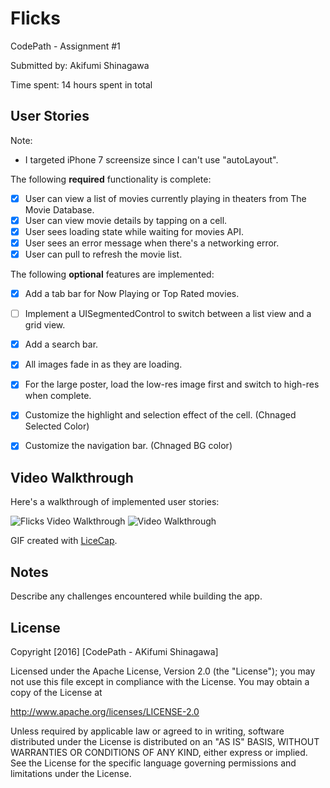 # Flicks
CodePath - Assignment #1

Submitted by: Akifumi Shinagawa

Time spent: 14 hours spent in total

## User Stories

Note:
- I targeted iPhone 7 screensize since I can't use "autoLayout".


The following **required** functionality is complete:

* [x] User can view a list of movies currently playing in theaters from The Movie Database.
* [x] User can view movie details by tapping on a cell.
* [x] User sees loading state while waiting for movies API.
* [x] User sees an error message when there's a networking error.
* [x] User can pull to refresh the movie list.

The following **optional** features are implemented:
* [x] Add a tab bar for Now Playing or Top Rated movies.
* [ ] Implement a UISegmentedControl to switch between a list view and a grid view. 
* [x] Add a search bar.
* [x] All images fade in as they are loading.
* [x] For the large poster, load the low-res image first and switch to high-res when complete. 
* [x] Customize the highlight and selection effect of the cell. (Chnaged Selected Color)
* [x] Customize the navigation bar. (Chnaged BG color)



## Video Walkthrough

Here's a walkthrough of implemented user stories:

<img src='http://i.imgur.com/Hhn78tY.gif' title='Flicks Video Walkthrough' width='' alt='Flicks Video Walkthrough' />
<img src='http://www.blurryblue.com/samples/TipCalculator_sample.gif' title='Video Walkthrough' width='' alt='Video Walkthrough' />


GIF created with [LiceCap](http://www.cockos.com/licecap/).

## Notes

Describe any challenges encountered while building the app.

## License

Copyright [2016] [CodePath - AKifumi Shinagawa]

Licensed under the Apache License, Version 2.0 (the "License");
you may not use this file except in compliance with the License.
You may obtain a copy of the License at

http://www.apache.org/licenses/LICENSE-2.0

Unless required by applicable law or agreed to in writing, software
distributed under the License is distributed on an "AS IS" BASIS,
WITHOUT WARRANTIES OR CONDITIONS OF ANY KIND, either express or implied.
See the License for the specific language governing permissions and
limitations under the License.

